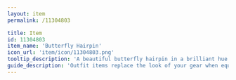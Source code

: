 ```yaml
---
layout: item
permalink: /11304803

title: Item
id: 11304803
item_name: 'Butterfly Hairpin'
icon_url: 'item/icon/11304803.png'
tooltip_description: 'A beautiful butterfly hairpin in a brilliant hue.'
guide_description: 'Outfit items replace the look of your gear when equipped.'
---
```


